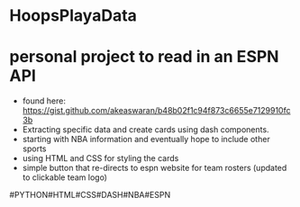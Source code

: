 # HoopsPlayaData 

# personal project to read in an ESPN API 
  - found here: https://gist.github.com/akeaswaran/b48b02f1c94f873c6655e7129910fc3b
  - Extracting specific data and create cards using dash components.
  - starting with NBA information and eventually hope to include other sports
  - using HTML and CSS for styling the cards
  - simple button that re-directs to espn website for team rosters (updated to clickable team logo)

#PYTHON#HTML#CSS#DASH#NBA#ESPN
